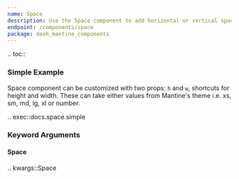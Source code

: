 ```yaml
---
name: Space
description: Use the Space component to add horizontal or vertical spacing from theme.
endpoint: /components/space
package: dash_mantine_components
---
```


.. toc::

### Simple Example

Space component can be customized with two props: `h` and `w`, shortcuts for height and width. These can take either 
values from Mantine's theme i.e. xs, sm, md, lg, xl or number.

.. exec::docs.space.simple

### Keyword Arguments

#### Space

.. kwargs::Space
